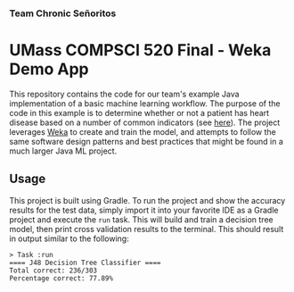 ### Team Chronic Señoritos
# UMass COMPSCI 520 Final - Weka Demo App

This repository contains the code for our team's example Java implementation of a basic machine learning workflow. The purpose of the code in this example is to determine whether or not a patient has heart disease based on a number of common indicators (see [here](https://www.kaggle.com/ronitf/heart-disease-uci)). The project leverages [Weka](https://www.cs.waikato.ac.nz/ml/weka/) to create and train the model, and attempts to follow the same software design patterns and best practices that might be found in a much larger Java ML project.

## Usage

This project is built using Gradle. To run the project and show the accuracy results for the test data, simply import it into your favorite IDE as a Gradle project and execute the `run` task. This will build and train a decision tree model, then print cross validation results to the terminal. This should result in output similar to the following:

```
> Task :run
==== J48 Decision Tree Classifier ====
Total correct: 236/303
Percentage correct: 77.89%
```
